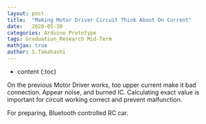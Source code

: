 ```yaml
---
layout: post
title:  "Making Motor Driver Circuit Think About On Current"
date:   2020-05-30
categories: Arduino Prototype
tags: Graduation_Research Mid-Term
mathjax: true
author: S.Takahashi
---
```


* content
{:toc}

On the previous Motor Driver works, too upper current make it bad connection. Appear noise, and burned IC.
Calculating exact value is important for circuit working correct and prevent malfunction.


For preparing, Bluetooth controlled RC car.